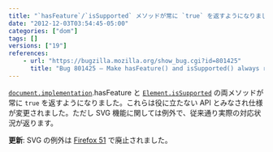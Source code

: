 ```yaml
---
title: "`hasFeature`/`isSupported` メソッドが常に `true` を返すようになりました"
date: "2012-12-03T03:54:45-05:00"
categories: ["dom"]
tags: []
versions: ["19"]
references:
    - url: "https://bugzilla.mozilla.org/show_bug.cgi?id=801425"
      title: "Bug 801425 – Make hasFeature() and isSupported() always return true"
---
```

[`document.implementation`](https://developer.mozilla.org/docs/DOM/document.implementation).hasFeature と [`Element.isSupported`](https://developer.mozilla.org/docs/DOM/Element.isSupported) の両メソッドが常に `true` を返すようになりました。これらは役に立たない API とみなされ仕様が変更されました。ただし SVG 機能に関しては例外で、従来通り実際の対応状況が返ります。

**更新**: SVG の例外は [Firefox 51](https://www.fxsitecompat.com/ja/docs/2016/hasfeature-will-always-return-true-even-for-svg/) で廃止されました。
